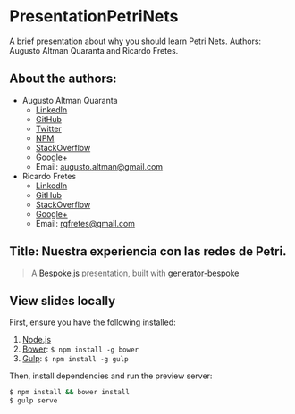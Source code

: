 # PresentationPetriNets
A brief presentation about why you should learn Petri Nets. Authors: Augusto Altman Quaranta and Ricardo Fretes.

## About the authors:
* Augusto Altman Quaranta
	* [LinkedIn](https://ar.linkedin.com/in/augustoaltman)
	* [GitHub](https://github.com/augusto-altman)
	* [Twitter](https://twitter.com/AugustoAltman)
	* [NPM](https://www.npmjs.com/~augusto.altman)
	* [StackOverflow](http://stackoverflow.com/users/3685148/augustoaltman)
	* [Google+](https://plus.google.com/+AugustoAltmanQuaranta)
	* Email: augusto.altman@gmail.com
* Ricardo Fretes
	* [LinkedIn](https://ar.linkedin.com/in/rgfretes)
	* [GitHub](https://github.com/rgfretes)
	* [StackOverflow](https://stackoverflow.com/users/3283943/ricardo-g-fretes)
	* [Google+](https://plus.google.com/+RicardoFretes)
	* Email: rgfretes@gmail.com

## Title: Nuestra experiencia con las redes de Petri.
> A [Bespoke.js](http://markdalgleish.com/projects/bespoke.js) presentation, built with [generator-bespoke](https://github.com/markdalgleish/generator-bespoke)

## View slides locally

First, ensure you have the following installed:

1. [Node.js](http://nodejs.org)
2. [Bower](http://bower.io): `$ npm install -g bower`
3. [Gulp](http://gulpjs.com): `$ npm install -g gulp`

Then, install dependencies and run the preview server:

```bash
$ npm install && bower install
$ gulp serve
```

